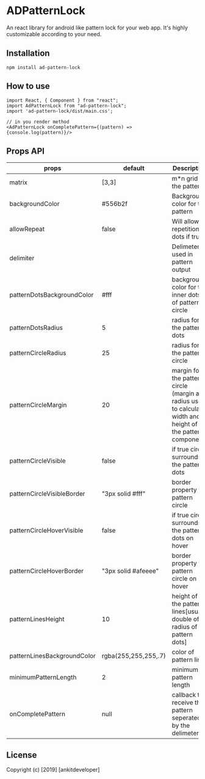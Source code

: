 # ADPatternLock
An react library for android like pattern lock for your web app.
It's highly customizable according to your need.

## Installation
```
npm install ad-pattern-lock
```

## How to use
```
import React, { Component } from "react";
import AdPatternLock from "ad-pattern-lock";
import 'ad-pattern-lock/dist/main.css';

// in you render method
<AdPatternLock onCompletePattern={(pattern) => {console.log(pattern)}/>
``` 

## Props API

| props         | default   | Description |
| ------------- | ------------- | ------------- |
| matrix  | [3,3]  | m*n grid for the pattern |
| backgroundColor  | #556b2f  | Background color for the pattern |
| allowRepeat | false | Will allow repetition of dots if true |
| delimiter | <empty> | Delimeter used in pattern output |
| patternDotsBackgroundColor | #fff | background color for the inner dots of pattern circle |
| patternDotsRadius | 5 | radius for the pattern dots |
| patternCircleRadius | 25 | radius for the pattern circle |
| patternCircleMargin | 20 | margin for the pattern circle (margin and radius used to calculate width and height of the pattern component) |
| patternCircleVisible | false | if true circle surrounds the pattern dots |
| patternCircleVisibleBorder| "3px solid #fff" | border property for pattern circle |
| patternCircleHoverVisible | false | if true circle surrounds the pattern dots on hover |
| patternCircleHoverBorder | "3px solid #afeeee" | border property for pattern circle on hover |
| patternLinesHeight | 10 | height of the pattern lines[usually double of radius of pattern dots] |
| patternLinesBackgroundColor | rgba(255,255,255,.7) | color of pattern lines |
| minimumPatternLength| 2 | minimum pattern length
| onCompletePattern | null | callback to receive the pattern seperated by the delimeter|
 

## License
Copyright (c) [2019] [ankitdeveloper]
